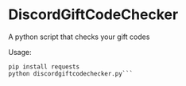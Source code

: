 # DiscordGiftCodeChecker
A python script that checks your gift codes

Usage:
```pip install colorama
pip install requests
python discordgiftcodechecker.py```
